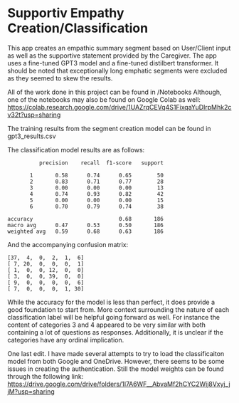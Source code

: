 # Supportiv Empathy Creation/Classification

This app creates an empathic summary segment based on User/Client input as well as the supportive statement provided by the Caregiver. The app uses a fine-tuned GPT3 model and a fine-tuned distilbert transformer.
It should be noted that exceptionally long emphatic segments were excluded as they seemed to skew the results. 

All of the work done in this project can be found in /Notebooks
Although, one of the notebooks may also be found on Google Colab as well: https://colab.research.google.com/drive/1UAZrqCEVq4S1FixqaYuDIrpMhk2cv32t?usp=sharing

The training results from the segment creation model can be found in gpt3_results.csv

The classification model results are as follows:

              precision    recall  f1-score   support

           1       0.58      0.74      0.65        50
           2       0.83      0.71      0.77        28
           3       0.00      0.00      0.00        13
           4       0.74      0.93      0.82        42
           5       0.00      0.00      0.00        15
           6       0.70      0.79      0.74        38

    accuracy                           0.68       186
    macro avg      0.47      0.53      0.50       186
    weighted avg   0.59      0.68      0.63       186

And the accompanying confusion matrix:

    [37,  4,  0,  2,  1,  6]
    [ 7, 20,  0,  0,  0,  1]
    [ 1,  0,  0, 12,  0,  0]
    [ 3,  0,  0, 39,  0,  0]
    [ 9,  0,  0,  0,  0,  6]
    [ 7,  0,  0,  0,  1, 30]

While the accuracy for the model is less than perfect, it does provide a good foundation to start from. More context surrounding the nature of each classification label will be helpful going forward as well. For instance the content of categories 3 and 4 appeared to be very similar with both containing a lot of questions as responses. Additionally, it is unclear if the categories have any ordinal implication. 


One last edit. I have made several attempts to try to load the classificaiton model from both Google and OneDrive. However, there seems to be some issues in creating the authentication. Still the model weights can be found through the following link: https://drive.google.com/drive/folders/1I7A6WF__AbvaMf2hCYC2Wjj8Vxyj_jjM?usp=sharing


